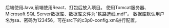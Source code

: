后端使用Java,前端使用React、打包后放入项目。
使用Tomcat服务器、Microsoft SQL Server数据库、数据库文件为"铁路选线.mdf"。 
数据库默认用户名为sa、密码为123456，可在src下的c3p0-config.xml进行配置。
